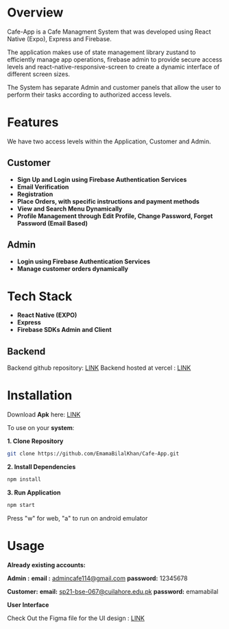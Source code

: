 # Overview

Cafe-App is a Cafe Managment System that was developed using React Native (Expo), Express and Firebase. 

The application makes use of state management library zustand to efficiently manage app operations, firebase admin to provide secure access levels and react-native-responsive-screen to create a dynamic interface of different screen sizes.

The System has separate Admin and customer panels that allow the user to perform their tasks according to authorized access levels.

# Features

We have two access levels within the Application, Customer and Admin.

## Customer
  * **Sign Up and Login using Firebase Authentication Services**
  * **Email Verification**
  * **Registration**
  * **Place Orders, with specific instructions and payment methods**
  * **View and Search Menu Dynamically**
  * **Profile Management through Edit Profile, Change Password, Forget Password (Email Based)**

## Admin
  * **Login using Firebase Authentication Services**
  * **Manage customer orders dynamically**

# Tech Stack

* **React Native (EXPO)**
* **Express**
* **Firebase SDKs Admin and Client**

## Backend

Backend github repository: [LINK](https://github.com/EmamaBilalKhan/Cafe-Backend)
Backend hosted at vercel : [LINK](https://cafe-backend-livid.vercel.app/)

# Installation
Download **Apk** here: [LINK](https://drive.google.com/file/d/1f_gfQ55vF3CfB5MtgR9AWWT2DG-gH7BQ/view?usp=drive_link)


To use on your **system**:

**1. Clone Repository**
```bash
git clone https://github.com/EmamaBilalKhan/Cafe-App.git
```

**2. Install Dependencies**
```bash
npm install
```

**3. Run Application**
```bash
npm start
```
Press "w" for web, "a" to run on android emulator

# Usage

**Already existing accounts:**

**Admin :** 
**email :** admincafe114@gmail.com
**password:** 12345678

**Customer:**
**email:** sp21-bse-067@cuilahore.edu.pk
**password:** emamabilal

**User Interface**

Check Out the Figma file for the UI design : [LINK](https://www.figma.com/design/i5TYBPyNgLIfW07Z9ZEFnP/Cafe-App-UI?node-id=0-1&t=oYciDYRP4QH3oSzK-1)







